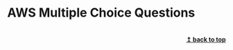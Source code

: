 # AWS Multiple Choice Questions

<br/>

<div align="right">
    <b><a href="#">↥ back to top</a></b>
</div>
